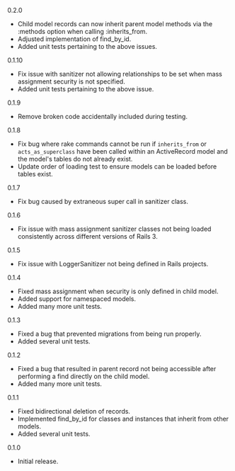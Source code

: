0.2.0

* Child model records can now inherit parent model methods via the :methods
  option when calling :inherits_from.
* Adjusted implementation of find_by_id.
* Added unit tests pertaining to the above issues.

0.1.10

* Fix issue with sanitizer not allowing relationships to be set when mass
  assignment security is not specified.
* Added unit tests pertaining to the above issue.

0.1.9

* Remove broken code accidentally included during testing.

0.1.8

* Fix bug where rake commands cannot be run if `inherits_from` or
  `acts_as_superclass` have been called within an ActiveRecord model and the
  model's tables do not already exist.
* Update order of loading test to ensure models can be loaded before tables
  exist.

0.1.7

* Fix bug caused by extraneous super call in sanitizer class.

0.1.6

* Fix issue with mass assignment sanitizer classes not being loaded
  consistently across different versions of Rails 3.

0.1.5

* Fix issue with LoggerSanitizer not being defined in Rails projects.

0.1.4

* Fixed mass assignment when security is only defined in child model.
* Added support for namespaced models.
* Added many more unit tests.

0.1.3

* Fixed a bug that prevented migrations from being run properly.
* Added several unit tests.

0.1.2

* Fixed a bug that resulted in parent record not being accessible after
  performing a find directly on the child model.
* Added many more unit tests.

0.1.1

* Fixed bidirectional deletion of records.
* Implemented find_by_id for classes and instances that inherit from other
  models.
* Added several unit tests.

0.1.0

* Initial release.
